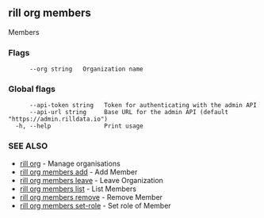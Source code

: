## rill org members

Members

### Flags

```
      --org string   Organization name
```

### Global flags

```
      --api-token string   Token for authenticating with the admin API
      --api-url string     Base URL for the admin API (default "https://admin.rilldata.io")
  -h, --help               Print usage
```

### SEE ALSO

* [rill org](../org.md)	 - Manage organisations
* [rill org members add](add.md)	 - Add Member
* [rill org members leave](leave.md)	 - Leave Organization
* [rill org members list](list.md)	 - List Members
* [rill org members remove](remove.md)	 - Remove Member
* [rill org members set-role](set-role.md)	 - Set role of Member

